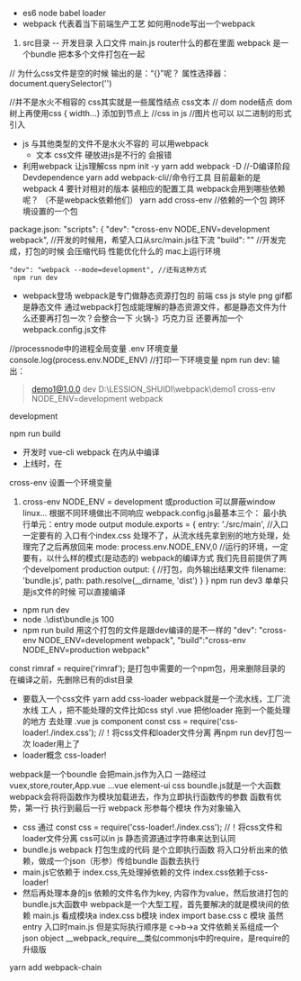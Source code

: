 - es6 node babel loader
- webpack 代表着当下前端生产工艺
如何用node写出一个webpack

1. src目录 -- 开发目录
入口文件 main.js router什么的都在里面
webpack 是一个bundle 把本多个文件打包在一起

// 为什么css文件是空的时候 输出的是：“{}”呢？
属性选择器：
document.querySelector('')



//并不是水火不相容的 css其实就是一些属性结点 css文本
// dom node结点 dom树上再使用css { width...} 添加到节点上
//css in js
//图片也可以 以二进制的形式引入
- js 与其他类型的文件不是水火不容的 可以用webpack
    - 文本
css文件 硬放进js是不行的 会报错
- 利用webpack 让js理解css
npm init -y
yarn add webpack -D  //-D编译阶段 Devdependence
yarn add webpack-cli//命令行工具
目前最新的是webpack 4 要针对相对的版本 装相应的配置工具
webpack会用到哪些依赖呢？ （不是webpack依赖他们）
yarn add cross-env  //依赖的一个包 跨环境设置的一个包

package.json:
"scripts": {
    <!-- 环境变量 cross-env可以跨系统设置环境变量 能屏蔽差异性;然后在执行webpack-->
    "dev": "cross-env NODE_ENV=development webpack",  //开发的时候用，希望入口从src/main.js往下流 
    "build": "" //开发完成，打包的时候 会压缩代码 性能优化什么的
    mac上运行环境

    "dev": "webpack --mode=development", //还有这种方式
     npm run dev
- webpack登场
webpack是专门做静态资源打包的
前端 css js style png gif都是静态文件
通过webpack打包成能理解的静态资源文件，都是静态文件为什么还要再打包一次？会整合一下 火锅-》巧克力豆
还要再加一个 webpack.config.js文件

//processnode中的进程全局变量 .env 环境变量
console.log(process.env.NODE_ENV)  //打印一下环境变量
npm run dev:
输出：
> demo1@1.0.0 dev D:\LESSION_SHUIDI\webpack\demo1
> cross-env NODE_ENV=development webpack

development

npm run build
- 开发时 vue-cli webpack 在内从中编译
- 上线时，在

cross-env 设置一个环境变量
1. cross-env NODE_ENV = development  或production
可以屏蔽window linux...
根据不同环境做出不同响应
webpack.config.js最基本三个：
最小执行单元：entry mode output
module.exports = { 
    entry: './src/main',  //入口 一定要有的 入口有个index.css 处理不了，从流水线先拿到别的地方处理，处理完了之后再放回来
    mode: process.env.NODE_ENV,0  //运行的环境，一定要有，以什么样的模式(是动态的) webpack的编译方式  我们先目前提供了两个develpoment production
    output: {  //打包，向外输出结果文件
        filename: 'bundle.js',
        path: path.resolve(__dirname, 'dist') 
    }
}
npm run dev3
单单只是js文件的时候 可以直接编译
- npm run dev
- node .\dist\bundle.js
    100
- npm run build
用这个打包的文件是跟dev编译的是不一样的
"dev": "cross-env NODE_ENV=development webpack", 
"build":"cross-env NODE_ENV=production webpack"

const rimraf = require('rimraf');
是打包中需要的一个npm包，用来删除目录的 在编译之前，先删除已有的dist目录
- 要载入一个css文件
yarn add css-loader
webpack就是一个流水线，工厂流水线
工人 ，把不能处理的文件比如css  styl .vue
把他loader 拖到一个能处理的地方 去处理
.vue  js  component
const css = require('css-loader!./index.css');  //！将css文件和loader文件分离
再npm run dev打包一次 loader用上了
- loader概念 css-loader!

webpack是一个boundle
会把main.js作为入口 一路经过
vuex,store,router,App.vue
...vue element-ui css boundle.js就是一个大函数 webpack会将将函数作为模块加载进去，作为立即执行函数传的参数
函数有优势，第一行 执行到最后一行
webpack 形参每个模块 作为对象输入

- css 通过
const css = require('css-loader!./index.css');  //！将css文件和loader文件分离
css可以in js
静态资源通过字符串来达到认同
- bundle.js webpack 打包生成的代码
是个立即执行函数
将入口分析出来的依赖，做成一个json（形参）传给bundle 函数去执行
- main.js它依赖于 index.css,先处理掉依赖的文件  index.css依赖于css-loader!
- 然后再处理本身的js 依赖的文件名作为key, 内容作为value，然后放进打包的bundle.js大函数中
webpack是一个大型工程，首先要解决的就是模块间的依赖
main.js 看成模块a
index.css b模块
index  import base.css c 模块
虽然entry 入口时main.js
但是实际执行顺序是 c->b->a
文件依赖关系组成一个json object
__webpack_require__类似commonjs中的require，是require的升级版

yarn add webpack-chain